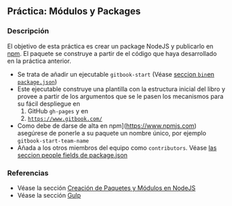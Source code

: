 ## Práctica: Módulos y Packages

### Descripción

El objetivo de esta práctica  es crear un package NodeJS y publicarlo en [npm](https://www.npmjs.com). El paquete se construye a partir de
el código que haya desarrollado en la práctica anterior.

* Se trata de añadir un ejecutable `gitbook-start` (Véase [seccion `bin`en `package.json`](https://docs.npmjs.com/files/package.json#bin))
* Este ejecutable construye una plantilla con la estructura inicial del libro y provee a partir de los argumentos que se le pasen los mecanismos para su fácil despliegue en  
  1. GitHub `gh-pages` y en
  2. [`https://www.gitbook.com/`](https://www.gitbook.com/)
* Como debe de darse de alta en npm](https://www.npmjs.com) asegúrese de ponerle a su paquete un nombre único, por ejemplo `gitbook-start-team-name`
* Añada a los otros miembros del equipo como `contributors`. Véase [las seccion people fields de package.json](https://docs.npmjs.com/files/package.json#people-fields-author-contributors)

### Referencias

* Véase la sección
[Creación de Paquetes y Módulos en NodeJS](../apuntes/nodejspackages.md)
* Véase la sección
[Gulp](../apuntes/gulp/README.md)
